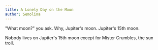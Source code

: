 ```yaml
---
title: A Lonely Day on the Moon
author: Semolina
---
```


"What moon?" you ask. Why, Jupiter's moon. Jupiter's 15th moon.

Nobody lives on Jupiter's 15th moon except for Mister Grumbles, the sun troll.

